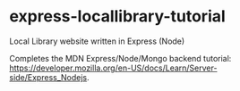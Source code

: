 # express-locallibrary-tutorial
Local Library website written in Express (Node)

Completes the MDN Express/Node/Mongo backend tutorial: https://developer.mozilla.org/en-US/docs/Learn/Server-side/Express_Nodejs.
